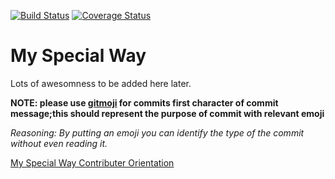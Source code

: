 [![Build Status](https://travis-ci.org/dimkinv/my-special-way.svg?branch=master)](https://travis-ci.org/dimkinv/my-special-way) 
[![Coverage Status](https://coveralls.io/repos/github/dimkinv/my-special-way/badge.svg?branch=ci-tests)](https://coveralls.io/github/dimkinv/my-special-way?branch=master)
# My Special Way

Lots of awesomness to be added here later.

**NOTE: please use [gitmoji](https://gitmoji.carloscuesta.me/) for commits first character of commit message;this should represent the purpose of commit with relevant emoji**

*Reasoning: By putting an emoji you can identify the type of the commit without even reading it.*


[My Special Way Contributer Orientation](docs/contribution.md)

